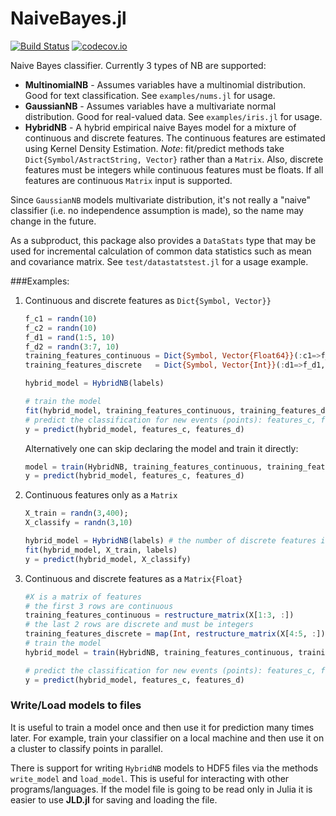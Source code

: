 NaiveBayes.jl
=============

[![Build Status](https://travis-ci.org/dfdx/NaiveBayes.jl.svg)](https://travis-ci.org/dfdx/NaiveBayes.jl)
[![codecov.io](http://codecov.io/github/dfdx/NaiveBayes.jl/coverage.svg)](http://codecov.io/github/dfdx/NaiveBayes.jl)

Naive Bayes classifier. Currently 3 types of NB are supported:

 * **MultinomialNB** - Assumes variables have a multinomial distribution. Good for text classification. See `examples/nums.jl` for usage.
 * **GaussianNB** - Assumes variables have a multivariate normal distribution. Good for real-valued data. See `examples/iris.jl` for usage.
 * **HybridNB** - A hybrid empirical naive Bayes model for a mixture of continuous and discrete features. The continuous features are estimated using Kernel Density Estimation.
*Note*: fit/predict methods take `Dict{Symbol/AstractString, Vector}` rather than a `Matrix`. Also, discrete features must be integers while continuous features must be floats. If all features are continuous `Matrix` input is supported.


Since `GaussianNB` models multivariate distribution, it's not really a "naive" classifier (i.e. no independence assumption is made), so the name may change in the future.

As a subproduct, this package also provides a `DataStats` type that may be used for incremental calculation of common data statistics such as mean and covariance matrix. See `test/datastatstest.jl` for a usage example.

###Examples:
1. Continuous and discrete features as `Dict{Symbol, Vector}}`

    ```julia
    f_c1 = randn(10)
    f_c2 = randn(10)
    f_d1 = rand(1:5, 10)
    f_d2 = randn(3:7, 10)
    training_features_continuous = Dict{Symbol, Vector{Float64}}(:c1=>f_c1, :c2=>f_c2)
    training_features_discrete   = Dict{Symbol, Vector{Int}}(:d1=>f_d1, :d2=>f_d2) #discrete features as Int64

    hybrid_model = HybridNB(labels)

    # train the model
    fit(hybrid_model, training_features_continuous, training_features_discrete, labels)
    # predict the classification for new events (points): features_c, features_d
    y = predict(hybrid_model, features_c, features_d)
    ```
    Alternatively one can skip declaring the model and train it directly:
    ```julia
    model = train(HybridNB, training_features_continuous, training_features_discrete, labels)
    y = predict(hybrid_model, features_c, features_d)
    ```

2. Continuous features only as a `Matrix`
    ```julia
    X_train = randn(3,400);
    X_classify = randn(3,10)

    hybrid_model = HybridNB(labels) # the number of discrete features is 0 so it's not needed
    fit(hybrid_model, X_train, labels)
    y = predict(hybrid_model, X_classify)
    ```
3. Continuous and discrete features as a `Matrix{Float}`
    ```julia
    #X is a matrix of features
    # the first 3 rows are continuous
    training_features_continuous = restructure_matrix(X[1:3, :])
    # the last 2 rows are discrete and must be integers
    training_features_discrete = map(Int, restructure_matrix(X[4:5, :]))
    # train the model
    hybrid_model = train(HybridNB, training_features_continuous, training_features_discrete, labels)

    # predict the classification for new events (points): features_c, features_d
    y = predict(hybrid_model, features_c, features_d)
    ```


### Write/Load models to files

It is useful to train a model once and then use it for prediction many times later. For example, train your classifier on a local machine and then use it on a cluster to classify points in parallel.

There is support for writing `HybridNB` models to HDF5 files via the methods `write_model` and `load_model`. This is useful for interacting with other programs/languages. If the model file is going to be read only in Julia it is easier to use **JLD.jl** for saving and loading the file.
